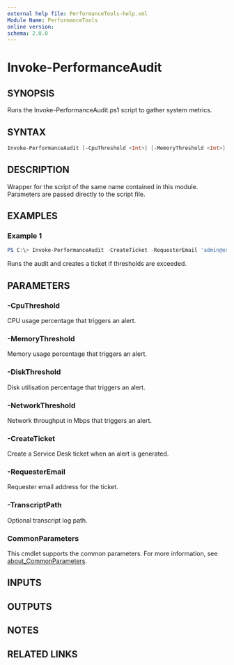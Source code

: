 ```yaml
---
external help file: PerformanceTools-help.xml
Module Name: PerformanceTools
online version:
schema: 2.0.0
---
```


# Invoke-PerformanceAudit

## SYNOPSIS
Runs the Invoke-PerformanceAudit.ps1 script to gather system metrics.

## SYNTAX
```powershell
Invoke-PerformanceAudit [-CpuThreshold <Int>] [-MemoryThreshold <Int>] [-DiskThreshold <Int>] [-NetworkThreshold <Int>] [-CreateTicket] [-RequesterEmail <String>] [-TranscriptPath <String>] [<CommonParameters>]
```

## DESCRIPTION
Wrapper for the script of the same name contained in this module. Parameters are passed directly to the script file.

## EXAMPLES
### Example 1
```powershell
PS C:\> Invoke-PerformanceAudit -CreateTicket -RequesterEmail 'admin@example.com'
```

Runs the audit and creates a ticket if thresholds are exceeded.

## PARAMETERS
### -CpuThreshold
CPU usage percentage that triggers an alert.

### -MemoryThreshold
Memory usage percentage that triggers an alert.

### -DiskThreshold
Disk utilisation percentage that triggers an alert.

### -NetworkThreshold
Network throughput in Mbps that triggers an alert.

### -CreateTicket
Create a Service Desk ticket when an alert is generated.

### -RequesterEmail
Requester email address for the ticket.

### -TranscriptPath
Optional transcript log path.

### CommonParameters
This cmdlet supports the common parameters. For more information, see [about_CommonParameters](http://go.microsoft.com/fwlink/?LinkID=113216).

## INPUTS
## OUTPUTS
## NOTES
## RELATED LINKS
